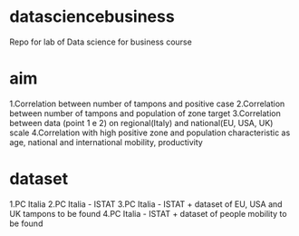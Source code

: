 # datasciencebusiness
Repo for lab of Data science for business course

# aim
1.Correlation between number of tampons and positive case
2.Correlation between number of tampons and population of zone target
3.Correlation between data (point 1 e 2) on regional(Italy) and national(EU, USA, UK) scale
4.Correlation with high positive zone and population characteristic as age, national and international mobility, productivity

# dataset 
1.PC Italia
2.PC Italia - ISTAT
3.PC Italia - ISTAT + dataset of EU, USA and UK tampons to be found
4.PC Italia - ISTAT + dataset of people mobility to be found
